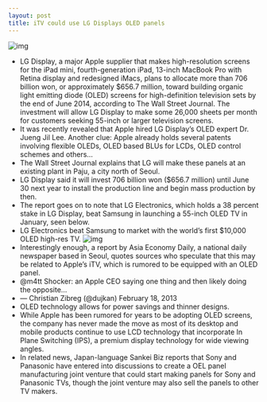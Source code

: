 ```yaml
---
layout: post
title: iTV could use LG Displays OLED panels
---
```

![img](http://media.idownloadblog.com/wp-content/uploads/2012/12/iTV-mockup-AllThingsD-002.jpg)
* LG Display, a major Apple supplier that makes high-resolution screens for the iPad mini, fourth-generation iPad, 13-inch MacBook Pro with Retina display and redesigned iMacs, plans to allocate more than 706 billion won, or approximately $656.7 million, toward building organic light emitting diode (OLED) screens for high-definition television sets by the end of June 2014, according to The Wall Street Journal. The investment will allow LG Display to make some 26,000 sheets per month for customers seeking 55-inch or larger television screens.
* It was recently revealed that Apple hired LG Display’s OLED expert Dr. Jueng Jil Lee. Another clue: Apple already holds several patents involving flexible OLEDs, OLED based BLUs for LCDs, OLED control schemes and others…
* The Wall Street Journal explains that LG will make these panels at an existing plant in Paju, a city north of Seoul.
* LG Display said it will invest 706 billion won ($656.7 million) until June 30 next year to install the production line and begin mass production by then.
* The report goes on to note that LG Electronics, which holds a 38 percent stake in LG Display, beat Samsung in launching a 55-inch OLED TV in January, seen below.
* LG Electronics beat Samsung to market with the world’s first $10,000 OLED high-res TV.
![img](http://media.idownloadblog.com/wp-content/uploads/2013/02/LG-Electronics-OLED-TV.jpg)
* Interestingly enough, a report by Asia Economy Daily, a national daily newspaper based in Seoul, quotes sources who speculate that this may be related to Apple’s iTV, which is rumored to be equipped with an OLED panel.
* @m4tt Shocker: an Apple CEO saying one thing and then likely doing the opposite…
* — Christian Zibreg (@dujkan) February 18, 2013
* OLED technology allows for power savings and thinner designs.
* While Apple has been rumored for years to be adopting OLED screens, the company has never made the move as most of its desktop and mobile products continue to use LCD technology that incorporate In Plane Switching (IPS), a premium display technology for wide viewing angles.
* In related news, Japan-language Sankei Biz reports that Sony and Panasonic have entered into discussions to create a OEL panel manufacturing joint venture that could start making panels for Sony and Panasonic TVs, though the joint venture may also sell the panels to other TV makers.

